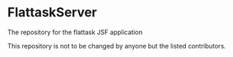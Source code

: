 # FlattaskServer
The repository for the flattask JSF application

This repository is not to be changed by anyone but the listed contributors.
